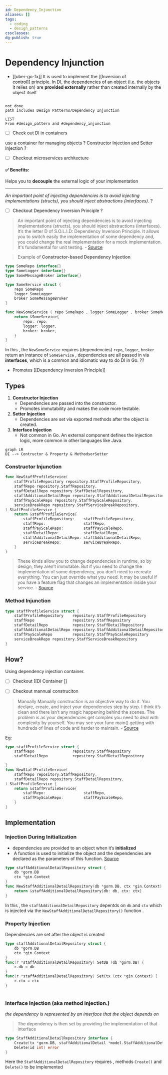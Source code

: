 ```yaml
---
id: Dependency_Injunction
aliases: []
tags:
  - coding
  - design_patterns
cssclasses: 
dg-publish: true
---
```

# Dependency Injunction
- [[uber-go-fx]]
It is used to implement the [[Inversion of control]] principle. In DI, the dependencies of an object (i.e. the objects it relies on) are **provided externally** rather than created internally by the object itself

```go

```

```tasks 
not done 
path includes Design Patterns/Dependency Injunction

```

```dataview
LIST 
From #design_pattern and #dependency_injunction

```

- [ ] Check out DI in containers 

use a container for managing objects ?
Constructor Injection and Setter Injection ? 

- [ ] Checkout microservices architecture 

#### ✅ Benefits:

Helps you to **decouple** the external logic of your implementation 

---

*An important point of injecting dependencies is to avoid injecting implementations (structs), you should inject abstractions (interfaces).* ? 

- [ ] Checkout Dependency Inversion Principle ? 

>  An important point of injecting dependencies is to avoid injecting implementations (structs), you should inject abstractions (interfaces). It’s the letter D of S.O.L.I.D: Dependency Inversion Principle. It allows you to switch easily the implementation of some dependency and, you could change the real implementation for a mock implementation. It's fundamental for unit testing. - [Source](https://medium.com/avenue-tech/dependency-injection-in-go-35293ef7b6)

> Example of **Constructor-based Dependency Injection**

```go 
type SomeRepo interface{}
type SomeLogger interface{}
type SomeMessageBroker interface{}

type SomeService struct {
	repo SomeRepo
	logger SomeLogger 
	broker SomeMessageBroker 
}

func NewSomeService ( repo SomeRepo , logger SomeLogger , broker SomeMessageBroker)SomeService{
	return &SomeService{
		repo: repo,
		logger: logger,
		broker: broker,
	}
} 

```

In this , the `NewSomeService` requires (dependencies) `repo`, `logger`, `broker` return an instance of `SomeService` , dependencies are all passed in via **interfaces**, which is a common and idiomatic way to do DI in Go. ?? 
- Promotes [[Dependency Inversion Principle]]
## Types 

1. **Constructor Injection**
	- Dependencies are passed into the constructor.
	- Promotes immutability and makes the code more testable.
2. **Setter Injection**
	- Dependencies are set via exported methods after the object is created.
3. **Interface Injection**
	- Not common in Go. An external component defines the injection logic, more common in other languages like Java.

```mermaid 
graph LR 
DI --> Contructor & Property & MethodsorSetter 

```

### Constructor Injunction 

```go
func NewStaffProfileService(
	staffProfileRepository repository.StaffProfileRepository,
	staffRepo repository.StaffRepository,
	staffDetailRepo repository.StaffDetailRepository,
	staffAdditionalDetailRepo repository.StaffAdditionalDetailRepository,
	staffPayScaleRepo repository.StaffPayScaleRepository,
	serviceBreakRepo repository.StaffServiceBreakRepository,
) StaffProfileService {
	return &staffProfileService{
		staffProfileRepository:    staffProfileRepository,
		staffRepo:                 staffRepo,
		staffPayScaleRepo:         staffPayScaleRepo,
		staffDetailRepo:           staffDetailRepo,
		staffAdditionalDetailRepo: staffAdditionalDetailRepo,
		serviceBreakRepo:          serviceBreakRepo,
	}
}

```

> These kinds allow you to change dependencies in runtime, so by design, they aren’t immutable. But if you need to change the implementation of some dependency, you don’t need to recreate everything. You can just override what you need. It may be useful if you have a feature flag that changes an implementation inside your service. - [Source](https://medium.com/avenue-tech/dependency-injection-in-go-35293ef7b6)

### Method Injunction 

```go
type staffProfileService struct {
	staffProfileRepository    repository.StaffProfileRepository
	staffRepo                 repository.StaffRepository
	staffDetailRepo           repository.StaffDetailRepository
	staffAdditionalDetailRepo repository.StaffAdditionalDetailRepository
	staffPayScaleRepo         repository.StaffPayScaleRepository
	serviceBreakRepo repository.StaffServiceBreakRepository
}

```

## How? 
Using dependency injection container. 
- [ ] Checkout [[DI Container ]]

- [ ] Checkout mannual construciton
> Manually
> Manually construction is an objective way to do it. You declare, create, and inject your dependencies step by step. I think it’s clean and there isn’t any magic happening behind the scenes. The problem is as your dependencies get complex you need to deal with complexity by yourself. You may see your func main() getting with hundreds of lines of code and harder to maintain. - [Source](https://medium.com/avenue-tech/dependency-injection-in-go-35293ef7b6)

Eg:

```go
type staffProfileService struct {
	staffRepo                 repository.StaffRepository
	staffDetailRepo           repository.StaffDetailRepository

}
func NewStaffProfileService(
	staffRepo repository.StaffRepository,
	staffDetailRepo repository.StaffDetailRepository,
) StaffProfileService {
	return &staffProfileService{
		staffRepo:                 staffRepo,
		staffPayScaleRepo:         staffPayScaleRepo,
	}
}

```

## Implementation 

###  Injection During Initialization
- dependencies are provided to an object when it’s **initialized** 
-  A function is used to initialize the object and the dependencies are declared as the parameters of this function.
[Source](https://www.jetbrains.com/guide/go/tutorials/dependency_injection_part_one/injection/)

```go
type staffAdditionalDetailRepository struct {
	db *gorm.DB
	ctx *gin.Context
}
func NewStaffAdditionalDetailRepository(db *gorm.DB, ctx *gin.Context) StaffAdditionalDetailRepository {
	return &staffAdditionalDetailRepository{db: db, ctx: ctx}
}

```

In this , the `staffAdditionalDetailRepository` depentds on `db` and `ctx` which is injected via the `NewStaffAdditionalDetailRepository()` function .

### Property Injection
Dependencies are set after the object is created

```go
type staffAdditionalDetailRepository struct {
	db *gorm.DB
	ctx *gin.Context
}
func(r *staffAdditionalDetailRepository) SetDB (db *gorm.DB) {
	r.db = db
}
func(r *staffAdditionalDetailRepository) SetCtx (ctx *gin.Context) {
	r.ctx = ctx 
}
	

```

### Interface Injection (aka method injection.)
*the dependency is represented by an interface that the object depends on*
>  The dependency is then set by providing the implementation of that interface

```go
type StaffAdditionalDetailRepository interface {
	Create(tx *gorm.DB, staffAdditionalDetail *model.StaffAdditionalDetail) error
	Delete(id int) error
}

```

Here the `StaffAdditionalDetailRepository` requires , methods `Create()` and `Delete()` to be implemented 

